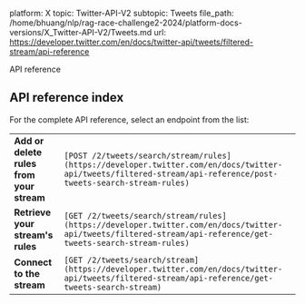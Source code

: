 platform: X
topic: Twitter-API-V2
subtopic: Tweets
file_path: /home/bhuang/nlp/rag-race-challenge2-2024/platform-docs-versions/X_Twitter-API-V2/Tweets.md
url: https://developer.twitter.com/en/docs/twitter-api/tweets/filtered-stream/api-reference

API reference

## API reference index

For the complete API reference, select an endpoint from the list:

|     |     |
| --- | --- |
| **Add or delete rules from your stream** | `[POST /2/tweets/search/stream/rules](https://developer.twitter.com/en/docs/twitter-api/tweets/filtered-stream/api-reference/post-tweets-search-stream-rules)` |
| **Retrieve your stream's rules** | `[GET /2/tweets/search/stream/rules](https://developer.twitter.com/en/docs/twitter-api/tweets/filtered-stream/api-reference/get-tweets-search-stream-rules)` |
| **Connect to the stream** | `[GET /2/tweets/search/stream](https://developer.twitter.com/en/docs/twitter-api/tweets/filtered-stream/api-reference/get-tweets-search-stream)` |
